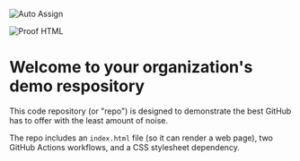 ![Auto Assign](https://github.com/OrtDevOps-obli-2023/demo-repository/actions/workflows/auto-assign.yml/badge.svg)

![Proof HTML](https://github.com/OrtDevOps-obli-2023/demo-repository/actions/workflows/proof-html.yml/badge.svg)

# Welcome to your organization's demo respository
This code repository (or "repo") is designed to demonstrate the best GitHub has to offer with the least amount of noise.

The repo includes an `index.html` file (so it can render a web page), two GitHub Actions workflows, and a CSS stylesheet dependency.
